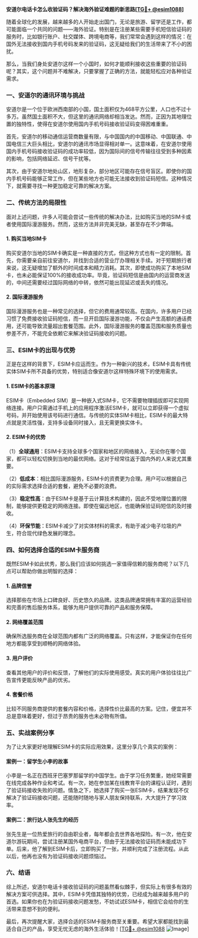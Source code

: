 **安道尔电话卡怎么收验证码？解决海外验证难题的新思路[[TG💪+ @esim1088](https://t.me/s/esim1088)]**

随着全球化的发展，越来越多的人开始走出国门，无论是旅游、留学还是工作，都可能面临一个共同的问题——海外验证。特别是在注册某些需要手机短信验证码的服务时，比如银行账户、社交媒体、跨境电商等，我们常常会遇到这样的情况：在国外无法接收到国内手机号码发来的验证码，这无疑给我们的生活带来了不小的困扰。

那么，当我们身处安道尔这样一个小国时，如何才能顺利接收这些重要的验证码呢？其实，这个问题并不难解决，只要掌握了正确的方法，就能轻松应对各种验证需求。

### 一、安道尔的通讯环境与挑战

安道尔是一个位于欧洲西南部的小国，国土面积仅为468平方公里，人口也不过十多万。虽然国土面积不大，但这里的通讯网络却相当发达。然而，正因为其地理位置的独特性，使得在安道尔使用国内手机号码接收验证码变得困难重重。

首先，安道尔的移动通信运营商数量有限，与中国国内的中国移动、中国联通、中国电信三大巨头相比，安道尔的通讯市场显得相对单一。这意味着，在安道尔使用国内手机号码接收验证码的成功率较低，因为国际间的信号传输往往受到多种因素的影响，包括网络延迟、信号干扰等。

其次，由于安道尔地处山区，地形复杂，部分地区可能存在信号盲区。即使你的国内手机号码能够正常工作，但在某些地方也可能无法接收到验证码短信。这种情况下，就需要寻找一种更加稳定可靠的解决方案。

### 二、传统方法的局限性

面对上述问题，许多人可能会尝试一些传统的解决办法，比如购买当地的SIM卡或者使用国际漫游服务。然而，这些方法并非完美无缺，甚至存在不少弊端。

#### 1. 购买当地SIM卡

购买安道尔当地的SIM卡确实是一种直接的方式，但这种方式也有一定的限制。首先，你需要亲自前往安道尔，并找到合适的营业厅办理相关手续。对于短期旅行者来说，这无疑增加了额外的时间成本和精力消耗。其次，即使成功购买了本地SIM卡，也未必能保证100%的接收成功率。毕竟，验证码短信是由国内的运营商发送的，中间还需要经过国际网络的中转，依然可能出现延迟或丢失的情况。

#### 2. 国际漫游服务

国际漫游服务也是一种常见的选择，但它的费用通常较高。在国内，许多用户已经习惯了免费接收验证码短信，而一旦开启国际漫游功能，不仅会产生高额的通话费用，还可能导致流量超出套餐范围。此外，国际漫游服务的覆盖范围和服务质量也参差不齐，不能完全依赖它来解决验证码接收的问题。

### 三、ESIM卡的出现与优势

正是在这样的背景下，ESIM卡应运而生。作为一种新兴的技术，ESIM卡具有传统实体SIM卡所不具备的优势，特别适合像安道尔这样特殊环境下的使用需求。

#### 1. ESIM卡的基本原理

ESIM卡（Embedded SIM）是一种嵌入式SIM卡，它不需要物理插拔即可实现网络连接。用户只需通过手机上的应用程序激活ESIM卡，就可以立即获得一个虚拟号码，并开始使用该号码进行通信。与传统的实体SIM卡相比，ESIM卡的最大特点就是灵活性强，支持多设备同时接入，且无需更换实体卡。

#### 2. ESIM卡的优势

（1）**全球通用**：ESIM卡支持全球多个国家和地区的网络接入，无论你在哪个国家，都可以轻松切换到当地的最优网络。这对于经常往返于国内外的人来说尤其重要。

（2）**低成本**：相比国际漫游服务，ESIM卡的资费更为合理。用户可以根据自己的实际需求选择合适的套餐，避免不必要的浪费。

（3）**稳定性高**：由于ESIM卡是基于云计算技术构建的，因此不受地理位置的限制，能够提供更稳定的网络连接。即使在偏远地区，也能确保验证码短信的及时接收。

（4）**环保节能**：ESIM卡减少了对实体材料的需求，有助于减少电子垃圾的产生，符合现代绿色发展的理念。

### 四、如何选择合适的ESIM卡服务商

既然ESIM卡如此优秀，那么我们应该如何挑选一家值得信赖的服务商呢？以下几点可以帮助你做出明智的选择：

#### 1. 品牌信誉

选择那些在市场上口碑良好、历史悠久的品牌。这类品牌通常拥有丰富的运营经验和完善的售后服务体系，能够为用户提供可靠的产品和服务保障。

#### 2. 网络覆盖范围

确保所选服务商在全球范围内都有广泛的网络覆盖。只有这样，才能保证你在任何地方都能享受到顺畅的网络体验。

#### 3. 用户评价

查看其他用户的评价和反馈，了解他们的实际使用感受。真实的用户体验往往比广告宣传更能反映产品的优劣。

#### 4. 套餐价格

比较不同服务商提供的套餐内容和价格，选择性价比最高的方案。记住，便宜并不总是意味着更好，但过于昂贵的服务也未必物有所值。

### 五、实战案例分享

为了让大家更好地理解ESIM卡的实际应用效果，这里分享几个真实的案例：

#### 案例一：留学生小李的故事

小李是一名正在西班牙巴塞罗那留学的中国学生。由于学习任务繁重，她经常需要在线完成各种作业和考试。有一次，她在参加某在线教育平台的课程认证时，遇到了验证码接收失败的问题。情急之下，她选择了购买一张ESIM卡，结果发现不仅解决了验证码接收问题，还能随时随地与家人朋友保持联系，大大提升了学习效率。

#### 案例二：旅行达人张先生的经历

张先生是一位热爱旅行的自由职业者，每年都会去世界各地探险。有一次，他在安道尔游玩期间，尝试注册某国外电商平台，但由于无法接收验证码而未能成功下单。后来，他了解到ESIM卡后，立即购买了一张，并顺利完成了注册流程。从此以后，他再也没有为验证码接收问题烦恼过。

### 六、结语

综上所述，安道尔电话卡接收验证码的问题虽然看似棘手，但实际上有很多有效的解决方案可供选择。其中，ESIM卡凭借其独特的优势，已经成为越来越多用户的首选。如果你也在为验证码接收问题发愁，不妨试试ESIM卡，相信它会给你的生活带来意想不到的便利。

最后，再次提醒大家，选择合适的ESIM卡服务商至关重要。希望大家都能找到最适合自己的产品，享受无忧无虑的海外生活体验！[[TG💪+ @esim1088](https://t.me/s/esim1088) ![Image](https://i.postimg.cc/4NQfJmqS/Snipaste-2025-05-13-00-14-12.png)]